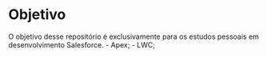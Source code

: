 # Objetivo

O objetivo desse repositório é exclusivamente para os estudos pessoais em desenvolvimento Salesforce.
    - Apex;
    - LWC;